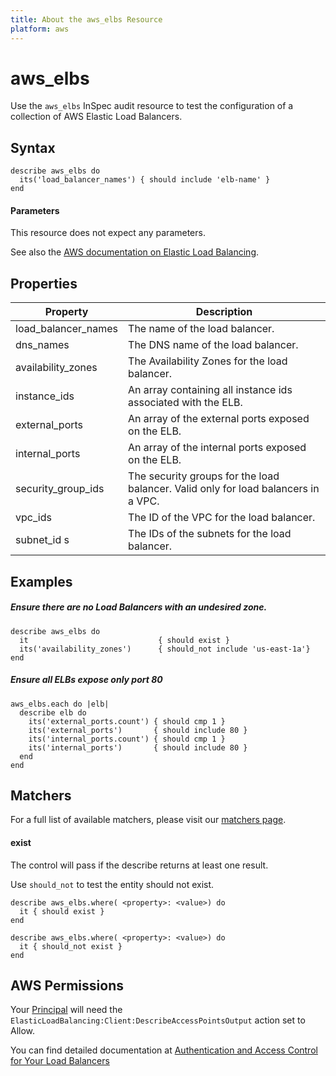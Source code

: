 ```yaml
---
title: About the aws_elbs Resource
platform: aws
---
```


# aws\_elbs

Use the `aws_elbs` InSpec audit resource to test the configuration of a collection of AWS Elastic Load Balancers.

## Syntax

    describe aws_elbs do
      its('load_balancer_names') { should include 'elb-name' }
    end
    
#### Parameters

This resource does not expect any parameters.

See also the [AWS documentation on Elastic Load Balancing](https://docs.aws.amazon.com/elasticloadbalancing/latest/APIReference).

## Properties

|Property              | Description|
| ---                  | --- |
|load\_balancer\_names | The name of the load balancer. |
|dns\_names            | The DNS name of the load balancer. |
|availability\_zones   | The Availability Zones for the load balancer. |
|instance\_ids         | An array containing all instance ids associated with the ELB. |
|external\_ports       | An array of the external ports exposed on the ELB. |
|internal\_ports       | An array of the internal ports exposed on the ELB. |
|security\_group\_ids  | The security groups for the load balancer. Valid only for load balancers in a VPC. |
|vpc\_ids              | The ID of the VPC for the load balancer. |
|subnet\_id s          | The IDs of the subnets for the load balancer. |

## Examples

##### Ensure there are no Load Balancers with an undesired zone.
    describe aws_elbs do
      it                             { should exist }
      its('availability_zones')      { should_not include 'us-east-1a'}
    end

##### Ensure all ELBs expose only port 80
    aws_elbs.each do |elb|
      describe elb do
        its('external_ports.count') { should cmp 1 }
        its('external_ports')       { should include 80 }
        its('internal_ports.count') { should cmp 1 }
        its('internal_ports')       { should include 80 }
      end
    end

## Matchers

For a full list of available matchers, please visit our [matchers page](https://www.inspec.io/docs/reference/matchers/).

#### exist

The control will pass if the describe returns at least one result.

Use `should_not` to test the entity should not exist.

    describe aws_elbs.where( <property>: <value>) do
      it { should exist }
    end
      
    describe aws_elbs.where( <property>: <value>) do
      it { should_not exist }
    end
    
## AWS Permissions

Your [Principal](https://docs.aws.amazon.com/IAM/latest/UserGuide/intro-structure.html#intro-structure-principal) will need the `ElasticLoadBalancing:Client:DescribeAccessPointsOutput` action set to Allow.

You can find detailed documentation at [Authentication and Access Control for Your Load Balancers](https://docs.aws.amazon.com/elasticloadbalancing/latest/userguide/load-balancer-authentication-access-control.html)
